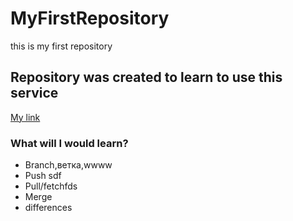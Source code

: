 # MyFirstRepository
this is my first repository
## Repository was created to learn to use this service
[My link](https://github.com/ViFeduk)
### What will I would learn?
* Branch,ветка,wwww
* Push sdf
* Pull/fetchfds
* Merge
* differences
